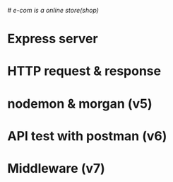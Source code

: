 *# e-com is a online store(shop)*

# Express server

# HTTP request & response

# nodemon & morgan (v5)

# API test with postman (v6)

# Middleware (v7)






